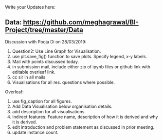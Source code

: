 Write your Updates here:<br>
## Data: https://github.com/meghagrawal/BI-Project/tree/master/Data <br>

Discussion with Pooja Di on 28/03/2019:<br>
1. Question2: Use Line Graph for Visualisation.<br>
2. use plt.save_fig() function to save plots. Specify legend, x-y labels.<br>
3. Mail with points discussed today.<br>
4. in submission mail, include either zip of ipynb files or github link with editable overleaf link.<br>
5. cc sir in all mails.<br>
6. Visualisations for all res. questions where possible.<br>

Overleaf:<br>
1. use fig_caption for all figures.<br>
2. Add Data Visualisation below organisation details.<br>
3. add description for all visualisations.<br>
4. Indirect features: Feature name, description of how it is derived and why it is derived.<br>
5. edit introduction and problem statement as discussed in prior meeting.<br>
6. update instance count.<br>
